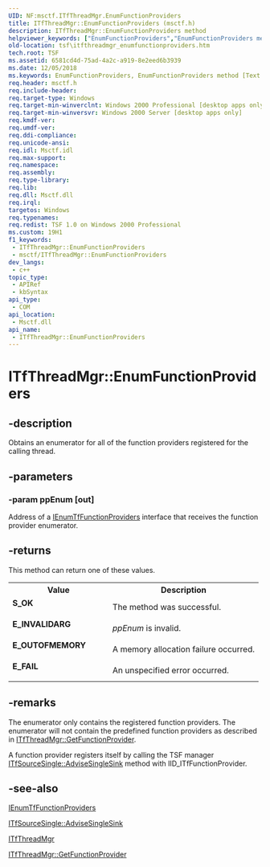 ```yaml
---
UID: NF:msctf.ITfThreadMgr.EnumFunctionProviders
title: ITfThreadMgr::EnumFunctionProviders (msctf.h)
description: ITfThreadMgr::EnumFunctionProviders method
helpviewer_keywords: ["EnumFunctionProviders","EnumFunctionProviders method [Text Services Framework]","EnumFunctionProviders method [Text Services Framework]","ITfThreadMgr interface","ITfThreadMgr interface [Text Services Framework]","EnumFunctionProviders method","ITfThreadMgr.EnumFunctionProviders","ITfThreadMgr::EnumFunctionProviders","_tsf_itfthreadmgr_enumfunctionproviders_ref","msctf/ITfThreadMgr::EnumFunctionProviders","tsf.itfthreadmgr_enumfunctionproviders"]
old-location: tsf\itfthreadmgr_enumfunctionproviders.htm
tech.root: TSF
ms.assetid: 6581cd4d-75ad-4a2c-a919-8e2eed6b3939
ms.date: 12/05/2018
ms.keywords: EnumFunctionProviders, EnumFunctionProviders method [Text Services Framework], EnumFunctionProviders method [Text Services Framework],ITfThreadMgr interface, ITfThreadMgr interface [Text Services Framework],EnumFunctionProviders method, ITfThreadMgr.EnumFunctionProviders, ITfThreadMgr::EnumFunctionProviders, _tsf_itfthreadmgr_enumfunctionproviders_ref, msctf/ITfThreadMgr::EnumFunctionProviders, tsf.itfthreadmgr_enumfunctionproviders
req.header: msctf.h
req.include-header: 
req.target-type: Windows
req.target-min-winverclnt: Windows 2000 Professional [desktop apps only]
req.target-min-winversvr: Windows 2000 Server [desktop apps only]
req.kmdf-ver: 
req.umdf-ver: 
req.ddi-compliance: 
req.unicode-ansi: 
req.idl: Msctf.idl
req.max-support: 
req.namespace: 
req.assembly: 
req.type-library: 
req.lib: 
req.dll: Msctf.dll
req.irql: 
targetos: Windows
req.typenames: 
req.redist: TSF 1.0 on Windows 2000 Professional
ms.custom: 19H1
f1_keywords:
 - ITfThreadMgr::EnumFunctionProviders
 - msctf/ITfThreadMgr::EnumFunctionProviders
dev_langs:
 - c++
topic_type:
 - APIRef
 - kbSyntax
api_type:
 - COM
api_location:
 - Msctf.dll
api_name:
 - ITfThreadMgr::EnumFunctionProviders
---
```


# ITfThreadMgr::EnumFunctionProviders


## -description

Obtains an enumerator for all of the function providers registered for the calling thread.

## -parameters

### -param ppEnum [out]

Address of a <a href="/windows/desktop/api/msctf/nn-msctf-ienumtffunctionproviders">IEnumTfFunctionProviders</a> interface that receives the function provider enumerator.

## -returns

This method can return one of these values.

<table>
<tr>
<th>Value</th>
<th>Description</th>
</tr>
<tr>
<td width="40%">
<dl>
<dt><b>S_OK</b></dt>
</dl>
</td>
<td width="60%">
The method was successful.

</td>
</tr>
<tr>
<td width="40%">
<dl>
<dt><b>E_INVALIDARG</b></dt>
</dl>
</td>
<td width="60%">
<i>ppEnum</i> is invalid.

</td>
</tr>
<tr>
<td width="40%">
<dl>
<dt><b>E_OUTOFMEMORY</b></dt>
</dl>
</td>
<td width="60%">
A memory allocation failure occurred.

</td>
</tr>
<tr>
<td width="40%">
<dl>
<dt><b>E_FAIL</b></dt>
</dl>
</td>
<td width="60%">
An unspecified error occurred.

</td>
</tr>
</table>

## -remarks

The enumerator only contains the registered function providers. The enumerator will not contain the predefined function providers as described in <a href="/windows/desktop/api/msctf/nf-msctf-itfthreadmgr-getfunctionprovider">ITfThreadMgr::GetFunctionProvider</a>.

A function provider registers itself by calling the TSF manager <a href="/windows/desktop/api/msctf/nf-msctf-itfsourcesingle-advisesinglesink">ITfSourceSingle::AdviseSingleSink</a> method with IID_ITfFunctionProvider.

## -see-also

<a href="/windows/desktop/api/msctf/nn-msctf-ienumtffunctionproviders">IEnumTfFunctionProviders
      </a>



<a href="/windows/desktop/api/msctf/nf-msctf-itfsourcesingle-advisesinglesink">ITfSourceSingle::AdviseSingleSink
      </a>



<a href="/windows/desktop/api/msctf/nn-msctf-itfthreadmgr">ITfThreadMgr</a>



<a href="/windows/desktop/api/msctf/nf-msctf-itfthreadmgr-getfunctionprovider">ITfThreadMgr::GetFunctionProvider
      </a>

